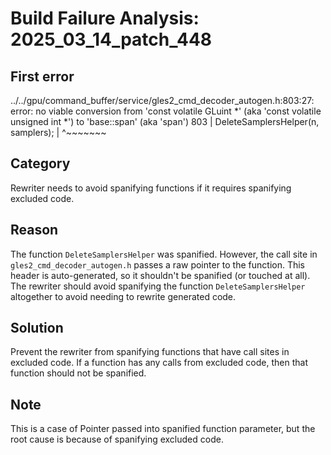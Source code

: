 # Build Failure Analysis: 2025_03_14_patch_448

## First error

../../gpu/command_buffer/service/gles2_cmd_decoder_autogen.h:803:27: error: no viable conversion from 'const volatile GLuint *' (aka 'const volatile unsigned int *') to 'base::span<const volatile GLuint>' (aka 'span<const volatile unsigned int>')
  803 |   DeleteSamplersHelper(n, samplers);
      |                           ^~~~~~~~

## Category
Rewriter needs to avoid spanifying functions if it requires spanifying excluded code.

## Reason
The function `DeleteSamplersHelper` was spanified. However, the call site in `gles2_cmd_decoder_autogen.h` passes a raw pointer to the function. This header is auto-generated, so it shouldn't be spanified (or touched at all). The rewriter should avoid spanifying the function `DeleteSamplersHelper` altogether to avoid needing to rewrite generated code.

## Solution
Prevent the rewriter from spanifying functions that have call sites in excluded code. If a function has any calls from excluded code, then that function should not be spanified.

## Note
This is a case of Pointer passed into spanified function parameter, but the root cause is because of spanifying excluded code.